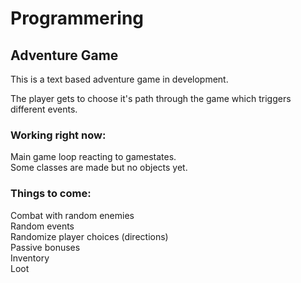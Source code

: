 # Programmering
## Adventure Game

This is a text based adventure game in development.

The player gets to choose it's path through the game which triggers different events.

### Working right now:
Main game loop reacting to gamestates. <br />
Some classes are made but no objects yet.

### Things to come:
Combat with random enemies <br />
Random events <br />
Randomize player choices (directions) <br />
Passive bonuses <br />
Inventory <br />
Loot <br />